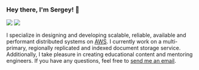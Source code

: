 ### Hey there, I'm Sergey! 👋

[![](https://img.shields.io/badge/LinkedIn-0077B5?style=flat-squarelogo=linkedin&logoColor=white)](https://www.linkedin.com/in/skojoian/)
[![](https://img.shields.io/github/stars/fifthist?style=flat-square&logo=github&label=Github%20Stars&labelColor=gray&color=gray)](https://github.com/fifthist)

I specialize in designing and developing scalable, reliable, available and performant distributed systems on [AWS](https://aws.amazon.com/). I currently work on a multi-primary, regionally replicated and indexed document storage service. Additionally, I take pleasure in creating educational content and mentoring engineers. If you have any questions, feel free to [send me an email](mailto:skojoian.am@gmail.com).
